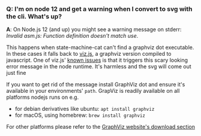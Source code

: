 ### <a id="node12"></a>Q: I'm on node 12 and get a warning when I convert to svg with the cli. What's up?

**A**: On Node.js 12 (and up) you might see a warning message on stderr:
_Invalid asm.js: Function definition doesn't match use_.

This happens when state-machine-cat can't find a graphviz dot executable. In
these cases it falls back to [viz.js](https://github.com/mdaines/viz.js),
a graphviz version compiled to javascript. One of viz.js'
[known issues](https://github.com/mdaines/viz.js/issues/96) is that it triggers
this scary looking error message in the node runtime. It's harmless and the
svg will come out just fine

If you want to get rid of the message install GraphViz dot and ensure it's
available in your environments' `path`. GrapViz is readily available on all
platforms nodejs runs on e.g.

- for debian derivatives like ubuntu: `apt install graphviz`
- for macOS, using homebrew: `brew install graphviz`

For other platforms please refer to the [GraphViz website's download section](https://graphviz.gitlab.io/download/)
